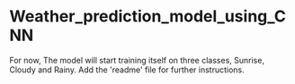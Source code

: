 # Weather_prediction_model_using_CNN
For now, The model will start training itself on three classes, Sunrise, Cloudy and Rainy. Add the 'readme' file for further instructions.
